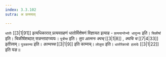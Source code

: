 ```yaml
---
index: 3.3.102
sutra: अ प्रत्ययात्

---
```

   `धातोः`  [[3|1|91]]  इत्यधिकारात् प्रत्ययग्रहणं धातोर्विशेषणं विज्ञायत इत्याह - `प्रत्ययान्तेभ्यो धातुभ्यः` इति। `चिकीर्षा` इति। चिकीर्षशब्दात् सन्नन्तादप्त्र्ययः। `पुत्रीया` इति। _सुप आत्मनः क्यच्_ [[3|1|8]] , _क्यचि च_ [[7|4|33]]  इतीत्त्वम्। `पुत्रकाम्या` इति। _काम्यच्च_ [[3|1|9]]  इति काम्यच्। `लोलूया` इति। `धातोरेकाचो हलादेः` [[3|1|22]]  इति यङ॥